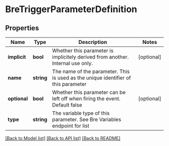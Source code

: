 # BreTriggerParameterDefinition

## Properties
Name | Type | Description | Notes
------------ | ------------- | ------------- | -------------
**implicit** | **bool** | Whether this parameter is implicitely derived from another. Internal use only. | [optional] 
**name** | **string** | The name of the parameter. This is used as the unique identifier of this parameter | 
**optional** | **bool** | Whether this parameter can be left off when firing the event. Default false | [optional] 
**type** | **string** | The variable type of this parameter. See Bre Variables endpoint for list | 

[[Back to Model list]](../README.md#documentation-for-models) [[Back to API list]](../README.md#documentation-for-api-endpoints) [[Back to README]](../README.md)


